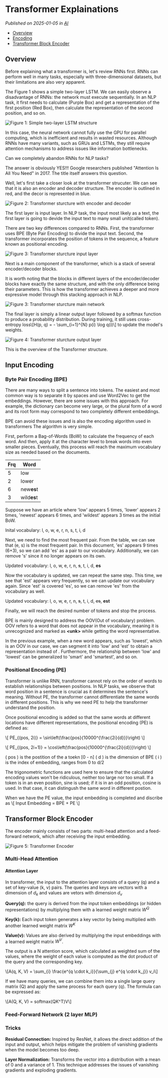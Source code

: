 # Transformer Explainations

*Published on 2025-01-05 in [AI](../topics/ai.html)*

- [Overview](#overview)
- [Encoding](#encoding)
- [Transformer Block Encoder](#transformer-block-encoder)


## Overview

Before explaining what a transformer is, let's review RNNs first.
RNNs can perform well in many tasks, especially with three-dimensional datasets, but their limitations are also very apparent.

The Figure 1 shows a simple two-layer LSTM. We can easily observe a disadvantage of RNNs: the network must execute sequentially.
In an NLP task, it first needs to calculate (Purple Box) and get a representation of the first position (Red Box), then calculate the representation of the second position, and so on.

![Figure 1: Simple two-layer LSTM structure](./imgs/transformer/transformer-overview-lstm.png)

In this case, the neural network cannot fully use the GPU for parallel computing, which is inefficient and results in wasted resources.
Although RNNs have many variants, such as GRUs and LSTMs, they still require attention mechanisms to address issues like information bottlenecks.

Can we completely abandon RNNs for NLP tasks?

The answer is obviously YES!!! Google researchers published "Attention Is All You Need" in 2017. The title itself answers this question.

Well, let's first take a closer look at the transformer strucuter. 
We can see that it is also an encoder and decoder structure.
The encoder is outlined in red, and the decor is represented in blue.

![Figure 2: Transformer sturcture with encoder and decoder](./imgs/transformer/transformer-overview-encode-decode.png)

The first layer is input layer. 
In NLP task, the input most likely as a text, the first layer is going to devide the input text to many small unit(called token).

There are two key differences compared to RNNs.
First, the transformer uses BPE (Byte Pair Encoding) to divide the input text.
Second, the transformer incorporates the position of tokens in the sequence, a feature known as positional encoding.

![Figure 3: Transformer sturcture input layer](./imgs/transformer/transformer-overview-input.png)

Next is a main component of the transformer, which is a stack of several encoder/decoder blocks. 

It is worth noting that the blocks in different layers of the encoder/decoder blocks have exactly the same structure, 
and with the only difference being their parameters. 
This is how the transformer achieves a deeper and more expressive model through this stacking approach in NLP.

![Figure 3: Transformer sturcture main network](./imgs/transformer/transformer-overview-middle.png)

The final layer is simply a linear output layer followed by a softmax function to produce a probability distribution.
During training, it still uses cross-entropy loss\\[H(p, q) = - \sum_{i=1}^{N} p(i) \log q(i)\\] to update the model's weights.

![Figure 4: Transformer sturcture output layer](./imgs/transformer/transformer-overview-output.png)

This is the overview of the Transformer structure.

## Input Encoding

### Byte Pair Encoding (BPE)

There are many ways to split a sentence into tokens. The easiest and most common way is to separate it by spaces and use Word2Vec to get the embeddings. However, there are some issues with this approach. For example, the dictionary can become very large, or the plural form of a word and its root form may correspond to two completely different embeddings.

BPE can avoid these issues and is also the encoding algorithm used in transformers The algorithm is very simple.

First, perform a Bag-of-Words (BoW) to calculate the frequency of each word. And then, apply it at the character level to break words into even smaller pieces. Eventually, this process will reach the maximum vocabulary size as needed based on the documents.

| Frq | Word |
|-------|-------------|
| 5     | low         |
| 2     | lower       |
| 6     | new**es**t      |
| 3     | wild**es**t     |

Suppose we have an article where 'low' appears 5 times, 'lower' appears 2 times, 'newest' appears 6 times, and 'wildest' appears 3 times as the initial BoW.

Inital vocabulary: l, o, w, e, r, n, s, t, i, d

Next, we need to find the most frequent pair. From the table, we can see that (e, s) is the most frequent pair. In this document, 'es' appears 9 times (6+3), so we can add 'es' as a pair to our vocabulary. Additionally, we can remove 's' since it no longer appears on its own.


Updated vocabulary: l, o, w, e, r, n, <s>s</s>, t, i, d, **es**

Now the vocabulary is updated, we can repeat the same step. This time, we see that 'est' appears very frequently, so we can update our vocabulary again. Since 'est' is covered 'es', so we can remove 'es' from the vocabulary as well.

Updated vocabulary: l, o, w, e, r, n, <s>s</s>, t, i, d, <s>es</s>, **est**

Finally, we will reach the desired number of tokens and stop the process.

BPE is mainly designed to address the OOV(Out of vocabulary) problem. OOV refers to a word that does not appear in the vocabulary, meaning it is unrecognized and marked as **\<unk\>** while getting the word representative.

In the previous example, when a new word appears, such as 'lowest', which is an OOV in our case, we can segment it into 'low' and 'est' to obtain a representation instead of <unk>. Furthermore, the relationship between 'low' and 'lowest' can be generalized to 'smart' and 'smartest', and so on.


### Positional Encoding (PE)


Transformer is unlike RNN, transformer cannot rely on the order of words to establish relationships between positions. In NLP tasks, we observe that word position in a sentence is crucial as it determines the sentence's meaning. Without PE, the transformer cannot differentiate the same words in different positions. This is why we need PE to help the transformer understand the position.

Once positional encoding is added so that the same words at different locations have different representations, the positional encoding (PE) is defined as:

\\[
PE_{(pos, 2i)} = \sin\left(\frac{pos}{10000^{\frac{2i}{d}}}\right)
\\]

\\[
PE_{(pos, 2i+1)} = \cos\left(\frac{pos}{10000^{\frac{2i}{d}}}\right)
\\]

\( pos \) is the postition of the a toekn [0 - n]
\( d \) is the dimension of BPE
\( i \) is the index of embedding, ranges from 0 to d/2


The trigonometric functions are used here to ensure that the calculated encoding values won't be ridiculous, neither too large nor too small. If a token is in an even position, sine is used; if it is in an odd position, cosine is used. In that case, it can distingush the same word in different postion.

When we have the PE value, the input embedding is completed and discribe as 
\\[
Input Embedding = BPE + PE
\\]


## Transformer Block Encoder

The encoder mainly consists of two parts: multi-head attention and a feed-forward network, which after receiving the input embedding.

![Figure 5: Transformer Encoder](./imgs/transformer/transformer-transformerblock-encode.png)

### Multi-Head Attention

#### Attention Layer

In transformer, the input to the attention layer consists of a query (q) and a set of key-value (k, v) pairs. The queries and keys are vectors with a dimension of $d_k$ and values are vetors with dimension $d_v$

**Query(q):** the query is derived from the input token embeddings (or hidden representations) by multiplying them with a learned weight matrix $W^Q$

**Key(k):** Each input token generates a key vector by being multiplied with another learned weight matrix $W^K$

**Value(v):** Values are also derived by multiplying the input embeddings with a learned weight matrix $W^V$.

The output is a N attention score, which calculated as  weighted sum of the values, where the weight of each value is computed as the dot product of the query and the corresponding key.

\\[A(q, K, V) = \sum_{i} \frac{e^{q \cdot k_i}}{\sum_{j} e^{q \cdot k_j}} v_i\\]

If we have many queries, we can combine them into a single large query matrix (Q) and apply the same process for each query (q). The formula can be expressed as:

\\[A(Q, K, V) = softmax(QK^T)V\\]


### Feed-Forward Network (2 layer MLP)


### Tricks 

**Residual Connection:** Inspired by ResNet, it allows the direct addition of the input and output, which helps mitigate the problem of vanishing gradients when the model becomes too deep.

**Layer Normalization:** Transforms the vector into a distribution with a mean of 0 and a variance of 1. This technique addresses the issues of vanishing gradients and exploding gradients.


